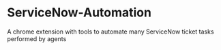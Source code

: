 # ServiceNow-Automation
A chrome extension with tools to automate many ServiceNow ticket tasks performed by agents
